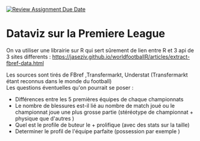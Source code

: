 [![Review Assignment Due Date](https://classroom.github.com/assets/deadline-readme-button-24ddc0f5d75046c5622901739e7c5dd533143b0c8e959d652212380cedb1ea36.svg)](https://classroom.github.com/a/Fj4cXJY4)
# Dataviz sur la Premiere League
On va utiliser une librairie sur R qui sert sûrement de lien entre R et 3 api de 3 sites differents : 
https://jaseziv.github.io/worldfootballR/articles/extract-fbref-data.html

Les sources sont tirés de FBref ,Transfermarkt, Understat
(Transfermarkt étant reconnus dans le monde du football)  
Les questions éventuelles qu'on pourrait se poser : 
- Différences entre les 5 premières équipes de chaque championnats 
- Le nombre de blessures est-il lié au nombre de match joué ou le championnat joue une plus grosse partie (stéréotype de championnat + physique que d'autres ) 
- Quel est le profile de buteur le + prolifique (avec des stats sur la taille)
- Determiner le profil de l'équipe parfaite (possession par exemple ) 

